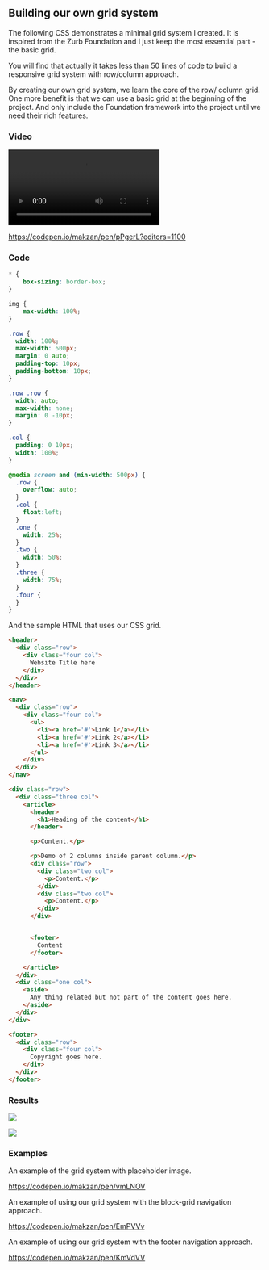 ## Building our own grid system

The following CSS demonstrates a minimal grid system I created. It is inspired from the Zurb Foundation and I just keep the most essential part - the basic grid.

You will find that actually it takes less than 50 lines of code to build a responsive grid system with row/column approach.

By creating our own grid system, we learn the core of the row/ column grid. One more benefit is that we can use a basic grid at the beginning of the project. And only include the Foundation framework into the project until we need their rich features.

### Video

<video src='https://player.vimeo.com/external/213850426.hd.mp4?s=d9a37fe457ea78f85698ca45a945c538e0e79045&profile_id=119' controls autoplay></video>

https://codepen.io/makzan/pen/pPgerL?editors=1100

### Code

``` css
* {
    box-sizing: border-box;
}

img {
    max-width: 100%;
}

.row {
  width: 100%;
  max-width: 600px;
  margin: 0 auto;
  padding-top: 10px;
  padding-bottom: 10px;
}

.row .row {
  width: auto;
  max-width: none;
  margin: 0 -10px;
}

.col {
  padding: 0 10px;
  width: 100%;
}

@media screen and (min-width: 500px) {
  .row {
    overflow: auto;
  }
  .col {
    float:left;
  }
  .one {
    width: 25%;
  }
  .two {
    width: 50%;
  }
  .three {
    width: 75%;
  }
  .four {
  }
}
```

And the sample HTML that uses our CSS grid.

``` html
<header>
  <div class="row">
    <div class="four col">
      Website Title here
    </div>
  </div>
</header>

<nav>
  <div class="row">
    <div class="four col">
      <ul>
        <li><a href='#'>Link 1</a></li>
        <li><a href='#'>Link 2</a></li>
        <li><a href='#'>Link 3</a></li>
      </ul>
    </div>
  </div>
</nav>

<div class="row">
  <div class="three col">
    <article>
      <header>
        <h1>Heading of the content</h1>
      </header>

      <p>Content.</p>

      <p>Demo of 2 columns inside parent column.</p>
      <div class="row">
        <div class="two col">
          <p>Content.</p>
        </div>
        <div class="two col">
          <p>Content.</p>
        </div>
      </div>


      <footer>
        Content
      </footer>

    </article>
  </div>
  <div class="one col">
    <aside>
      Any thing related but not part of the content goes here.
    </aside>
  </div>
</div>

<footer>
  <div class="row">
    <div class="four col">
      Copyright goes here.
    </div>
  </div>
</footer>
```

### Results

![](images/our-own-grid-wide.png)

![](images/our-own-grid-small.png)


### Examples

An example of the grid system with placeholder image.

https://codepen.io/makzan/pen/vmLNOV

An example of using our grid system with the block-grid navigation approach.

https://codepen.io/makzan/pen/EmPVVv

An example of using our grid system with the footer navigation approach.

https://codepen.io/makzan/pen/KmVdVV

